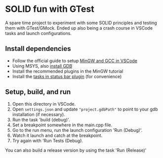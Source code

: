 # SOLID fun with GTest

A spare time project to experiment with some SOLID principles and testing them with GTest/GMock. Ended up also being a crash course in VSCode tasks and launch configurations.

## Install dependencies

* Follow the official guide to setup [MinGW and GCC in VSCode](https://code.visualstudio.com/docs/cpp/config-mingw)
* Using MSYS, also [install GDB](https://packages.msys2.org/packages/mingw-w64-x86_64-gdb)
* Install the recommended plugins in the MinGW tutorial
* Install the [tasks in status bar plugin](https://marketplace.visualstudio.com/items?itemName=actboy168.tasks) (for convenience)

## Setup, build, and run

1. Open this directory in VSCode.
2. Open `settings.json` and update `"project.gdbPath"` to point to your gdb installation (if necessary).
3. Run the task 'build (debug)'.
4. Set a breakpoint somewhere in the main.cpp file.
5. Go to the run menu, run the launch configuration 'Run (Debug)'.
6. Watch it launch and catch at the breakpoint.
7. Try again with 'Run Tests (Debug).

You can also build a release version by using the task 'Run (Release)'
